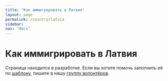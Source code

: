 ```yaml
---
title: "Как иммигрировать в Латвия"
layout: page
permalink: /country/latvia
sidebar:
nav: "docs"
---
```


# Как иммигрировать в Латвия

Страница находится в разработке. Если вы хотите помочь заполнить её по [шаблону](/template), пишите в нашу [группу волонтёров](https://t.me/+FHi3FnJaoWJkMDAx).
